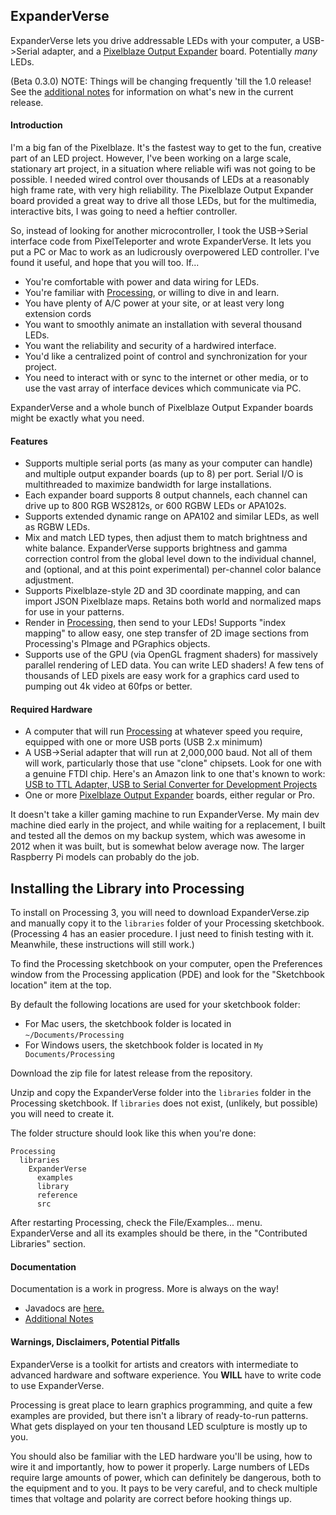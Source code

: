 ## ExpanderVerse ##

ExpanderVerse lets you drive addressable LEDs with your computer, a USB->Serial adapter, and a [Pixelblaze Output Expander](https://www.bhencke.com/serial-led-driver) board.  Potentially *many* LEDs. 

(Beta 0.3.0) NOTE: Things will be changing frequently 'till the 1.0 release! See the [additional notes](./NOTES.md) for information on what's new in the current release.

#### Introduction
I'm a big fan of the Pixelblaze. It's the fastest way to get to the fun, creative part of an LED project. However, I've been working on a large scale, stationary art project, in a situation where reliable wifi was not going to be possible.  I needed wired control over thousands of LEDs at a reasonably high frame rate, with very high reliability.  The Pixelblaze Output Expander board provided a great way to drive all those LEDs, but for the multimedia, interactive bits, I was going to need a heftier controller.

So, instead of looking for another microcontroller, I took the USB->Serial interface code from PixelTeleporter and wrote ExpanderVerse. It lets you put a PC or Mac to work as an ludicrously overpowered LED controller. I've found it useful, and hope that you will too.  If...

- You're comfortable with power and data wiring for LEDs.
- You're familiar with [Processing](www.processing.org), or willing to dive in and learn.
- You have plenty of A/C power at your site, or at least very long extension cords
- You want to smoothly animate an installation with several thousand LEDs.
- You want the reliability and security of a hardwired interface.
- You'd like a centralized point of control and synchronization for your project.
- You need to interact with or sync to the internet or other media, or to use the vast array of interface devices
which communicate via PC.

ExpanderVerse and a whole bunch of Pixelblaze Output Expander boards might be exactly what you need.

#### Features
- Supports multiple serial ports (as many as your computer can handle) and multiple output expander boards (up to 8) per port.
Serial I/O is multithreaded to maximize bandwidth for large installations.
- Each expander board supports 8 output channels, each channel can drive up to 800 RGB WS2812s, or 600 RGBW LEDs or APA102s. 
- Supports extended dynamic range on APA102 and similar LEDs, as well as RGBW LEDs.
- Mix and match LED types, then adjust them to match brightness and white balance. ExpanderVerse supports brightness and gamma correction control from the global level down to the individual channel, and (optional, and at this point experimental) per-channel color balance adjustment.
- Supports Pixelblaze-style 2D and 3D coordinate mapping, and can import JSON Pixelblaze maps.  Retains both world and normalized maps for use in your patterns.
- Render in [Processing](www.processing.org), then send to your LEDs!  Supports "index mapping" to allow easy, one step transfer of 2D image sections from Processing's PImage and PGraphics objects. 
- Supports use of the GPU (via OpenGL fragment shaders) for massively parallel rendering of LED data. You can write LED shaders! A few tens of thousands of LED pixels are easy work for a graphics card used to pumping out 4k video at 60fps or better.

#### Required Hardware
- A computer that will run [Processing](www.processing.org) at whatever speed you require, equipped with one or more USB ports (USB 2.x minimum)
- A USB->Serial adapter that will run at 2,000,000 baud.  Not all of them will work, particularly those that use "clone" chipsets.  Look for one with a genuine FTDI chip.  Here's an Amazon link to one that's known to work: [USB to TTL Adapter, USB to Serial Converter for Development Projects](https://www.amazon.com/Adapter-Serial-Converter-Development-Projects/dp/B075N82CDL)
- One or more [Pixelblaze Output Expander](https://www.bhencke.com/serial-led-driver) boards, either regular or Pro. 

It doesn't take a killer gaming machine to run ExpanderVerse. My main dev machine died early in the project, and while waiting for a replacement, I built and tested all the demos on my backup system, which was awesome in 2012 when it was built, but is somewhat below average now. The larger Raspberry Pi models can probably do the job.

## Installing the Library into Processing
To install on Processing 3, you will need to download ExpanderVerse.zip and manually copy it to the ```libraries``` folder of your Processing sketchbook.  (Processing 4 has an easier procedure. I just need to finish testing with it. Meanwhile,
these instructions will still work.)

To find the Processing sketchbook on your computer, open the Preferences window from the Processing application (PDE) and look 
for the "Sketchbook location" item at the top.

By default the following locations are used for your sketchbook folder: 
  * For Mac users, the sketchbook folder is located in `~/Documents/Processing` 
  * For Windows users, the sketchbook folder is located in `My Documents/Processing`

Download the zip file for latest release from the repository.

Unzip and copy the ExpanderVerse folder into the `libraries` folder in the Processing sketchbook.
If `libraries` does not exist, (unlikely, but possible) you will need to create it.

The folder structure should look like this when you're done:

```
Processing
  libraries
    ExpanderVerse
      examples
      library
      reference
      src
```
             
After restarting Processing, check the File/Examples... menu.   ExpanderVerse and all its examples should be there,
in the "Contributed Libraries" section.

#### Documentation
Documentation is a work in progress.  More is always on the way!
- Javadocs are [here.](https://zranger1.github.io/expander-universe)
- [Additional Notes](./NOTES.md)

#### Warnings, Disclaimers, Potential Pitfalls
ExpanderVerse is a toolkit for artists and creators with intermediate to advanced hardware and software experience. You **WILL** have to write code to use ExpanderVerse. 

Processing is great place to learn graphics programming, and quite a few examples are provided, but there isn't a library of ready-to-run patterns.  What gets displayed on your ten thousand LED sculpture is mostly up to you.

You should also be familiar with the LED hardware you'll be using, how to wire it and importantly, how to power it properly. 
Large numbers of LEDs require large amounts of power, which can definitely be dangerous, both to the equipment and to you. It pays to be very careful, and to check multiple times that voltage and polarity are correct before hooking things up.







